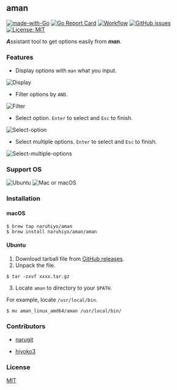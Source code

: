 ## aman

[![made-with-Go](https://img.shields.io/badge/Made%20with-Go-1f425f.svg)](https://golang.org)
[![Go Report Card](https://goreportcard.com/badge/github.com/naruhiyo/aman)](https://goreportcard.com/report/github.com/naruhiyo/aman)
[![Workflow](https://github.com/naruhiyo/aman/workflows/reviewdog/badge.svg)](https://github.com/naruhiyo/aman/actions?query=workflow%3Areviewdog)
[![GitHub issues](https://img.shields.io/github/issues/naruhiyo/aman.svg)](https://github.com/naruhiyo/aman/issues)
[![License: MIT](https://img.shields.io/badge/license-MIT-teal.svg)](https://github.com/naruhiyo/aman/blob/master/LICENSE)

***A***ssistant tool to get options easily from ***man***.

<!-- START doctoc -->
<!-- END doctoc -->

### Features

- Display options with `man` what you input.

![Display](https://user-images.githubusercontent.com/28133383/103387478-67226280-4b47-11eb-902f-34267901fd0a.gif)

- Filter options by `AND`.

![Filter](https://user-images.githubusercontent.com/16721102/101240747-90142b00-3734-11eb-9879-bd7fdc993b6a.gif)

- Select option.
`Enter` to  select and `Esc` to finish.

![Select-option](https://user-images.githubusercontent.com/28133383/103387477-64c00880-4b47-11eb-8611-9ed28e8b3dd7.gif)

- Select multiple options.
`Enter` to select and `Esc` to finish.

![Select-multiple-options](https://user-images.githubusercontent.com/28133383/103387459-48bc6700-4b47-11eb-965a-1917ab7e1d37.gif)

### Support OS

![Ubuntu](https://img.shields.io/badge/-Ubuntu-6c272d.svg?logo=Ubuntu&style=flat-square)
![Mac or macOS](https://img.shields.io/badge/-Mac-000000.svg?logo=apple&style=flat-square)

### Installation

#### macOS

```console
$ brew tap naruhiyo/aman
$ brew install naruhiyo/aman/aman
```

#### Ubuntu

1. Download tarball file from [GitHub releases](https://github.com/naruhiyo/aman/releases/).
2. Unpack the file.

```console
$ tar -zxvf xxxx.tar.gz
```

3. Locate `aman` to directory to your `$PATH`.

For example, locate `/usr/local/bin`.

```console
$ mv aman_linux_amd64/aman /usr/local/bin/
```

### Contributors

- [narugit](https://github.com/narugit)

- [hiyoko3](https://github.com/hiyoko3)

### License

[MIT](https://github.com/naruhiyo/aman/blob/master/LICENSE)
